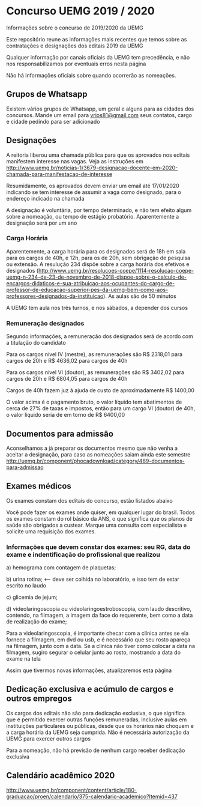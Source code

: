 # Concurso UEMG 2019 / 2020

Informações sobre o concurso de 2019/2020 da UEMG

Este repositório reune as informações mais recentes que temos sobre as contratações e designações dos editais 2019 da UEMG

Qualquer informação por canais oficiais da UEMG tem precedência, e não nos responsabilizamos por eventuais erros nesta página

Não há informações oficiais sobre quando ocorrerão as nomeações. 

## Grupos de Whatsapp
Existem vários grupos de Whatsapp, um geral e alguns para as cidades dos concursos. Mande um email para vrios81@gmail.com seus contatos, cargo e cidade pedindo para ser adicionado

## Designações

A reitoria liberou uma chamada pública para que os aprovados nos editais manifestem interesse nas vagas. Veja as instruções em 
http://www.uemg.br/noticias-1/3679-designacao-docente-em-2020-chamada-para-manifestacao-de-interesse

Resumidamente, os aprovados devem enviar um email até 17/01/2020 indicando se tem interesse de assumir a vaga como designado, para o endereço indicado na chamada

A designação é voluntária, por tempo determinado, e não tem efeito algum sobre a nomeação, ou tempo de estágio probatório. Aparentemente a designação será por um ano

### Carga Horária
Aparentemente, a carga horária para os designados será de 18h em sala para os cargos de 40h, e 12h, para os de 20h, sem obrigação de pesquisa ou extensão. A resulução 234 dispõe sobre a carga horária dos efetivos e designados (http://www.uemg.br/resolucoes-coepe/1114-resolucao-coepe-uemg-n-234-de-23-de-novembro-de-2018-dispoe-sobre-o-calculo-de-encargos-didaticos-e-sua-atribuicao-aos-ocupantes-do-cargo-de-professor-de-educacao-superior-pes-da-uemg-bem-como-aos-professores-designados-da-instituicao). As aulas são de 50 minutos

A UEMG tem aula nos três turnos, e nos sábados, a depender dos cursos

### Remuneração designados
Segundo informações, a remuneração dos designados será de acordo com a titulação do candidato

Para os cargos nível IV (mestre), as remunerações são R$ 2318,01 para cargos de 20h e R$ 4636,02 para cargos de 40h

Para os cargos nível VI (doutor), as remunerações são R$ 3402,02 para cargos de 20h e R$ 6804,05 para cargos de 40h

Cargos de 40h fazem juz á ajuda de custo de aproximadamente R$ 1400,00

O valor acima é o pagamento bruto, o valor líquido tem abatimentos de cerca de 27% de taxas e impostos, então para um cargo VI (doutor) de 40h, o valor liquido seria de em torno de R$ 6400,00


## Documentos para admissão
Aconselhamos a já preparar os documentos mesmo que não venha a aceitar a designação, para caso as nomeações saiam ainda este semestre
http://uemg.br/component/phocadownload/category/489-documentos-para-admissao

## Exames médicos
Os exames constam dos editais do concurso, estão listados abaixo

Você pode fazer os exames onde quiser, em qualquer lugar do brasil. Todos os exames constam do rol básico da ANS, o que significa que os planos de saúde são obrigados a custear. Marque uma consulta com especialista e solicite uma requisição dos exames. 


### Informações que devem constar dos exames: seu RG, data do exame e indentificação do profissional que realizou
a) hemograma com contagem de plaquetas; 

b) urina rotina; <-- deve ser colhida no laboratório, e isso tem de estar escrito no laudo

c) glicemia de jejum; 

d) videolaringoscopia ou videolaringoestroboscopia, com laudo descritivo, contendo, na filmagem, a imagem da face do requerente, bem como a data de realização do exame;

Para a videolaringoscopia, é importante checar com a clinica antes se ela fornece a filmagem, em dvd ou usb, e é necessário que seu rosto apareça na filmagem, junto com a data. Se a clinica não tiver como colocar a data na filmagem, sugiro segurar o celular junto ao rosto, mostrando a data do exame na tela

Assim que tivermos novas informações, atualizaremos esta página

## Dedicação exclusiva e acúmulo de cargos e outros empregos
Os cargos dos editais não são para dedicação exclusiva, o que significa que é permitido exercer outras funções remuneradas, inclusive aulas em instituições particulares ou públicas, desde que os horários não choquem e a carga horária da UEMG seja cumprida. Não é necessária autorização da UEMG para exercer outros cargos

Para a nomeação, não há previsão de nenhum cargo receber dedicação exclusiva

## Calendário acadêmico 2020
http://www.uemg.br/component/content/article/180-graduacao/proen/calendario/375-calendario-academico?Itemid=437
